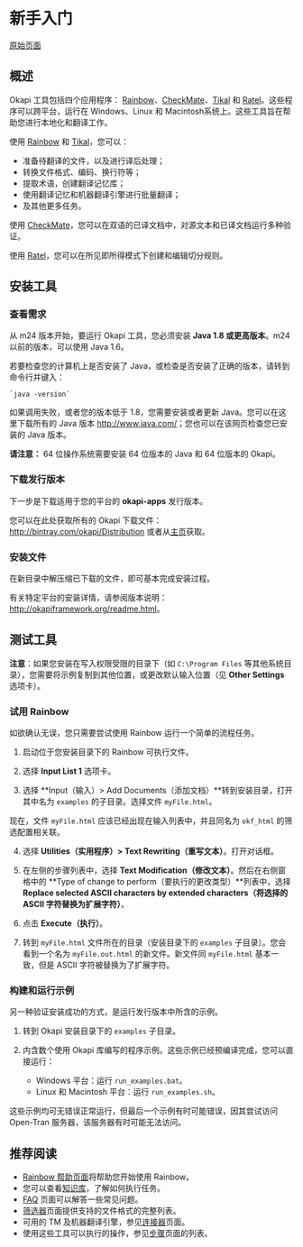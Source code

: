 # 新手入门

[原始页面](http://okapiframework.org/wiki/index.php?title=Getting_Started)

## 概述

Okapi 工具包括四个应用程序： [Rainbow](http://okapiframework.org/wiki/index.php?title=Rainbow)、[CheckMate](http://okapiframework.org/wiki/index.php?title=CheckMate)、[Tikal](http://okapiframework.org/wiki/index.php?title=Tikal) 和 [Ratel](http://okapiframework.org/wiki/index.php?title=Ratel)。这些程序可以跨平台，运行在 Windows、Linux 和 Macintosh系统上。这些工具旨在帮助您进行本地化和翻译工作。

使用 [Rainbow](http://okapiframework.org/wiki/index.php?title=Rainbow) 和 [Tikal](http://okapiframework.org/wiki/index.php?title=Tikal)，您可以：

- 准备待翻译的文件，以及进行译后处理；
- 转换文件格式、编码、换行符等；
- 提取术语，创建翻译记忆库；
- 使用翻译记忆和机器翻译引擎进行批量翻译；
- 及其他更多任务。

使用 [CheckMate](http://okapiframework.org/wiki/index.php?title=CheckMate)，您可以在双语的已译文档中，对源文本和已译文档运行多种验证。

使用 [Ratel](http://okapiframework.org/wiki/index.php?title=Ratel)，您可以在所见即所得模式下创建和编辑切分规则。

## 安装工具

### 查看需求

从 m24 版本开始，要运行 Okapi 工具，您必须安装 **Java 1.8 或更高版本**。m24 以前的版本，可以使用 Java 1.6。

若要检查您的计算机上是否安装了 Java，或检查是否安装了正确的版本，请转到命令行并键入：

```
`java -version`
```

如果调用失败，或者您的版本低于 1.8，您需要安装或者更新 Java。您可以在这里下载所有的 Java 版本 <http://www.java.com/>；您也可以在该网页检查您已安装的 Java 版本。

**请注意：** 64 位操作系统需要安装 64 位版本的 Java 和 64 位版本的 Okapi。

### 下载发行版本

下一步是下载适用于您的平台的 **okapi-apps** 发行版本。

您可以在此处获取所有的 Okapi 下载文件： <http://bintray.com/okapi/Distribution> 或者从[主页](http://okapiframework.org/wiki/index.php?title=Main_Page)获取。

### 安装文件

在新目录中解压缩已下载的文件，即可基本完成安装过程。

有关特定平台的安装详情，请参阅版本说明：<http://okapiframework.org/readme.html>。

## 测试工具

**注意**：如果您安装在写入权限受限的目录下（如 `C:\Program Files` 等其他系统目录），您需要将示例复制到其他位置，或更改默认输入位置（见 **Other Settings** 选项卡）。

### 试用 Rainbow

如欲确认无误，您只需要尝试使用 Rainbow 运行一个简单的流程任务。

1. 启动位于您安装目录下的 Rainbow 可执行文件。

2. 选择 **Input List 1** 选项卡。

3. 选择 **Input（输入）> Add Documents（添加文档）**转到安装目录，打开其中名为 `examples` 的子目录。选择文件 `myFile.html`。

现在，文件 `myFile.html` 应该已经出现在输入列表中，并且同名为 `okf_html` 的筛选配置相关联。

4. 选择 **Utilities（实用程序）> Text Rewriting（重写文本）**。打开对话框。

5. 在左侧的步骤列表中，选择 **Text Modification（修改文本）**。然后在右侧窗格中的 **Type of change to perform（要执行的更改类型）**列表中，选择 **Replace selected ASCII characters by extended characters（将选择的 ASCII 字符替换为扩展字符）**。

6. 点击 **Execute（执行）**。

7. 转到 `myFile.html`  文件所在的目录（安装目录下的 `examples` 子目录）。您会看到一个名为 `myFile.out.html` 的新文件。新文件同 `myFile.html` 基本一致，但是 ASCII 字符被替换为了扩展字符。

### 构建和运行示例

另一种验证安装成功的方式，是运行发行版本中所含的示例。

1. 转到 Okapi 安装目录下的 `examples` 子目录。

2. 内含数个使用 Okapi 库编写的程序示例。这些示例已经预编译完成，您可以直接运行：
   - Windows 平台：运行 `run_examples.bat`。
   - Linux 和 Macintosh 平台：运行 `run_examples.sh`。

这些示例均可无错误正常运行，但最后一个示例有时可能错误，因其尝试访问 Open-Tran 服务器，该服务器有时可能无法访问。

## 推荐阅读

- [Rainbow 帮助页面](http://okapiframework.org/wiki/index.php?title=Rainbow)将帮助您开始使用 Rainbow。
- 您可以查看[知识库](http://okapiframework.org/wiki/index.php?title=Knowledge_Base)，了解如何执行任务。
- [FAQ](http://okapiframework.org/wiki/index.php?title=FAQ) 页面可以解答一些常见问题。
- [筛选器](http://okapiframework.org/wiki/index.php?title=Filters)页面提供支持的文件格式的完整列表。
- 可用的 TM 及机器翻译引擎，参见[连接器](http://okapiframework.org/wiki/index.php?title=Connectors)页面。
- 使用这些工具可以执行的操作，参见[步骤](http://okapiframework.org/wiki/index.php?title=Steps)页面的列表。

